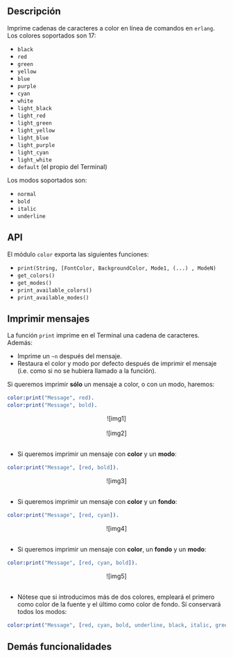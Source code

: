 
Descripción
-----------
Imprime cadenas de caracteres a color en línea de comandos en `erlang`. Los colores soportados son 17:

- `black`
- `red`
- `green`
- `yellow`
- `blue`
- `purple`
- `cyan`
- `white`
- `light_black`
- `light_red`
- `light_green`
- `light_yellow`
- `light_blue`
- `light_purple`
- `light_cyan`
- `light_white`
- `default` (el propio del Terminal)

Los modos soportados son:

- `normal`
- `bold`
- `italic`
- `underline`

API
---

El módulo `color` exporta las siguientes funciones:

- `print(String, [FontColor, BackgroundColor, Mode1, (...) , ModeN)`
- `get_colors()`
- `get_modes()`
- `print_available_colors()`
- `print_available_modes()`


Imprimir mensajes
-----------------

[img1]: https://github.com/ReaperDTK/Arquitectura-AS/blob/master/img/bold.png
[img2]: https://github.com/ReaperDTK/Arquitectura-AS/blob/master/img/bold.png
[img3]: https://github.com/ReaperDTK/Arquitectura-AS/blob/master/img/red_bold.png
[img4]: https://github.com/ReaperDTK/Arquitectura-AS/blob/master/img/red_blue_bold.png
[img5]: https://github.com/ReaperDTK/Arquitectura-AS/blob/master/img/multi.png

La función `print` imprime en el Terminal una cadena de caracteres. Además:
- Imprime un `~n` después del mensaje.
- Restaura el color y modo por defecto después de imprimir el mensaje (i.e. como si no se hubiera llamado a la función).

Si queremos imprimir **sólo** un mensaje a color, o con un modo, haremos:

```erlang
color:print("Message", red).
color:print("Message", bold).
```
<center> ![img1] </center>
<br>
<center> ![img2] </center>
<br>

- Si queremos imprimir un mensaje con **color** y un **modo**:

```erlang
color:print("Message", [red, bold]).
```

<center> ![img3] </center>
<br>

- Si queremos imprimir un mensaje con **color** y un **fondo**:

```erlang
color:print("Message", [red, cyan]).
```

<center> ![img4] </center>
<br>

- Si queremos imprimir un mensaje con **color**, un **fondo** y un **modo**:

```erlang
color:print("Message", [red, cyan, bold]).
```

<center> ![img5] </center>
<br>

- Nótese que si introducimos más de dos colores, empleará el primero como color de la fuente y el último como color de fondo. Sí conservará todos los modos:

```erlang
color:print("Message", [red, cyan, bold, underline, black, italic, green]).
```

Demás funcionalidades
---------------------
